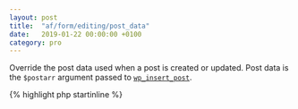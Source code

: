 ```yaml
---
layout: post
title:  "af/form/editing/post_data"
date:   2019-01-22 00:00:00 +0100
category: pro
---
```


Override the post data used when a post is created or updated. Post data is the `$postarr` argument passed to [`wp_insert_post`](https://developer.wordpress.org/reference/functions/wp_insert_post/).

{% highlight php startinline %}
<?php

function modify_post_data( $post_data, $form, $args ) {
    // Override post title 
    $post_data['post_title'] = 'New post title!';

    return $post_data;
}
add_filter( 'af/form/editing/post_data', 'modify_post_data', 10, 3 );
add_filter( 'af/form/editing/post_data/id=FORM_ID', 'modify_post_data', 10, 3 );
add_filter( 'af/form/editing/post_data/key=FORM_KEY', 'modify_post_data', 10, 3 );

{% endhighlight %}